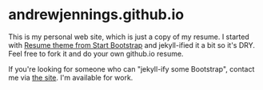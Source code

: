 # andrewjennings.github.io

This is my personal web site, which is just a copy of my resume. I started with [Resume theme from Start Bootstrap][1] and jekyll-ified it a bit so it's DRY.  Feel free to fork it and do your own github.io resume.

If you're looking for someone who can "jekyll-ify some Bootstrap", contact me via [the site][the_site]. I'm available for work.

[the_site]: https://andrewjennings.github.io
[1]: https://startbootstrap.com/themes/resume/
